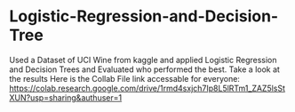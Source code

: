 # Logistic-Regression-and-Decision-Tree
Used a Dataset of UCI Wine from kaggle and applied Logistic Regression and Decision Trees and Evaluated who performed the best. Take a look at the results
Here is the Collab File link accessable for everyone:
https://colab.research.google.com/drive/1rmd4sxjch7Ip8L5lRTm1_ZAZ5lsStXUN?usp=sharing&authuser=1
